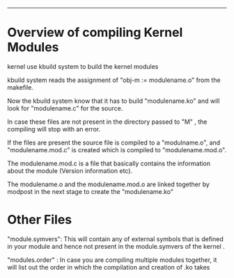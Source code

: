 


----

Overview of compiling Kernel Modules
======================================

kernel use  kbuild system to build the kernel modules

kbuild system reads  the assignment of "obj-m := modulename.o"  from the makefile. 

Now the kbuild system know that it has to build "modulename.ko" and will look for "modulename.c" for the source.

 In case these files are not present in the directory passed to "M" , the compiling will stop with an error. 

If the files are present the source file is compiled to a "modulname.o",  and "modulename.mod.c" is created which is compiled to "modulename.mod.o". 

The modulename.mod.c is a file that basically contains the information about the module (Version information etc).

The modulename.o and the modulename.mod.o are linked together by modpost in the next stage to create the "modulename.ko" 

Other Files
============

"module.symvers": This will contain any of external symbols that is defined in your module and hence not present in the module.symvers of the kernel .

"modules.order" : In case you are compiling multiple modules together, it will list out the order in which the compilation and creation of .ko takes 



